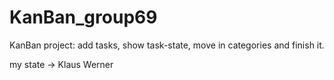 # KanBan_group69
KanBan project: add tasks, show task-state, move in categories and finish it.

my state -> Klaus Werner